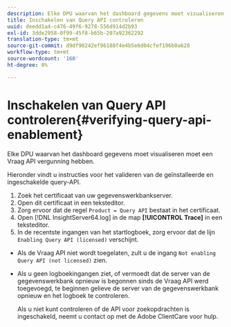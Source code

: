 ```yaml
---
description: Elke DPU waarvan het dashboard gegevens moet visualiseren moet een Vraag API vergunning hebben.
title: Inschakelen van Query API controleren
uuid: deedd1a4-c476-49f6-9278-556d914d2b93
exl-id: 3dde2958-0f99-45f8-b65b-207a92362292
translation-type: tm+mt
source-git-commit: d9df90242ef96188f4e4b5e6d04cfef196b0a628
workflow-type: tm+mt
source-wordcount: '160'
ht-degree: 0%

---
```


# Inschakelen van Query API controleren{#verifying-query-api-enablement}

Elke DPU waarvan het dashboard gegevens moet visualiseren moet een Vraag API vergunning hebben.

Hieronder vindt u instructies voor het valideren van de geïnstalleerde en ingeschakelde query-API.

1. Zoek het certificaat van uw gegevenswerkbankserver.
1. Open dit certificaat in een teksteditor.
1. Zorg ervoor dat de regel `Product = Query API` bestaat in het certificaat.
1. Open [!DNL InsightServer64.log] in de map **[!UICONTROL Trace]** in een teksteditor.
1. In de recentste ingangen van het startlogboek, zorg ervoor dat de lijn `Enabling Query API (licensed)` verschijnt.

* Als de Vraag API niet wordt toegelaten, zult u de ingang `Not enabling Query API (not licensed)` zien.
* Als u geen logboekingangen ziet, of vermoedt dat de server van de gegevenswerkbank opnieuw is begonnen sinds de Vraag API werd toegevoegd, te beginnen gelieve de server van de gegevenswerkbank opnieuw en het logboek te controleren.

   Als u niet kunt controleren of de API voor zoekopdrachten is ingeschakeld, neemt u contact op met de Adobe ClientCare voor hulp.
